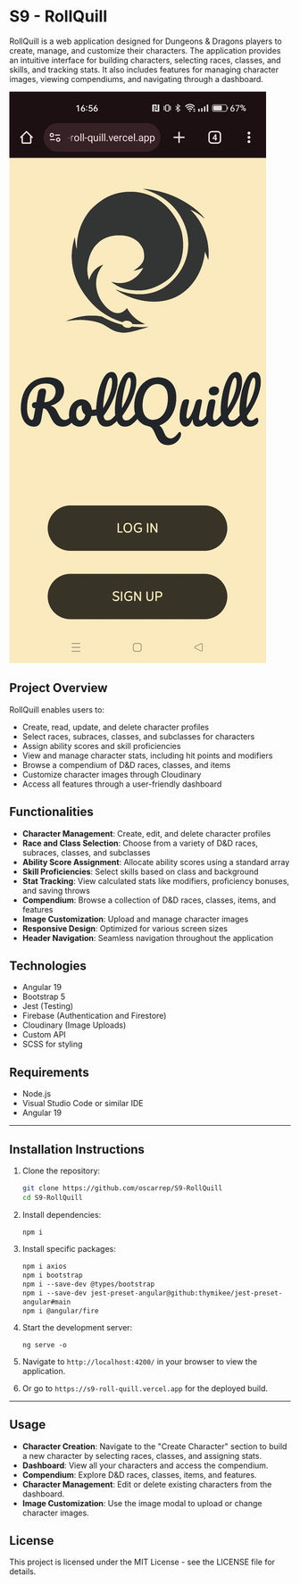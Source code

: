 # S9 - RollQuill

RollQuill is a web application designed for Dungeons & Dragons players to create, manage, and customize their characters. The application provides an intuitive interface for building characters, selecting races, classes, and skills, and tracking stats. It also includes features for managing character images, viewing compendiums, and navigating through a dashboard.

![RollQuill Logo](public/assets/home.jpg)

## Project Overview

RollQuill enables users to:
- Create, read, update, and delete character profiles
- Select races, subraces, classes, and subclasses for characters
- Assign ability scores and skill proficiencies
- View and manage character stats, including hit points and modifiers
- Browse a compendium of D&D races, classes, and items
- Customize character images through Cloudinary
- Access all features through a user-friendly dashboard

## Functionalities

- **Character Management**: Create, edit, and delete character profiles
- **Race and Class Selection**: Choose from a variety of D&D races, subraces, classes, and subclasses
- **Ability Score Assignment**: Allocate ability scores using a standard array
- **Skill Proficiencies**: Select skills based on class and background
- **Stat Tracking**: View calculated stats like modifiers, proficiency bonuses, and saving throws
- **Compendium**: Browse a collection of D&D races, classes, items, and features
- **Image Customization**: Upload and manage character images
- **Responsive Design**: Optimized for various screen sizes
- **Header Navigation**: Seamless navigation throughout the application

## Technologies

- Angular 19
- Bootstrap 5
- Jest (Testing)
- Firebase (Authentication and Firestore)
- Cloudinary (Image Uploads)
- Custom API
- SCSS for styling

## Requirements

- Node.js
- Visual Studio Code or similar IDE
- Angular 19

---

## Installation Instructions

1. Clone the repository:
   ```bash
   git clone https://github.com/oscarrep/S9-RollQuill
   cd S9-RollQuill
   ```

2. Install dependencies:
   ```
   npm i
   ```

3. Install specific packages:
   ```
   npm i axios
   npm i bootstrap
   npm i --save-dev @types/bootstrap
   npm i --save-dev jest-preset-angular@github:thymikee/jest-preset-angular#main
   npm i @angular/fire
   ```

4. Start the development server:
   ```
   ng serve -o
   ```

5. Navigate to `http://localhost:4200/` in your browser to view the application.
6. Or go to `https://s9-roll-quill.vercel.app` for the deployed build.

---

## Usage

- **Character Creation**: Navigate to the "Create Character" section to build a new character by selecting races, classes, and assigning stats.
- **Dashboard**: View all your characters and access the compendium.
- **Compendium**: Explore D&D races, classes, items, and features.
- **Character Management**: Edit or delete existing characters from the dashboard.
- **Image Customization**: Use the image modal to upload or change character images.

## License

This project is licensed under the MIT License - see the LICENSE file for details.
